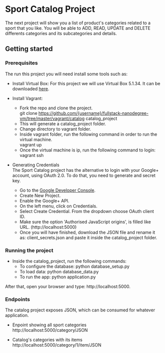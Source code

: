 # Sport Catalog Project

The next project will show you a list of product's categories related to a sport that you like.
You will be able to ADD, READ, UPDATE and DELETE differents categories and its subcategories and details.

## Getting started

### Prerequisites
The run this project you will need install some tools such as:

* Install Virtual Box: For this project we will use Virtual Box 5.1.34. It can be downloaded [here].<br />

[here]:https://www.virtualbox.org/wiki/Download_Old_Builds_5_0

* Install Vagrant: 	
	* Fork the repo and clone the project.<br />
		git clone https://github.com/{username}/fullstack-nanodegree-vm/tree/master/vagrant/catalog catalog_project
	* This will generate a catalog_project folder.
	* Change directory to vagrant folder.
	* Inside vagrant folder, run the following command in order to run the virtual machine.<br />
		vagrant up
	* Once the virtual machine is ip, run the following command to login: <br />
		vagrant ssh

* Generating Credentials <br />
The Sport Catalog project has the alternative to login with your Google+ account, using OAuth 2.0. To do that, you need to generate and secret key.
	* Go to the [Google Developer Console].
	* Create New Project.
	* Enable the Google+ API.
	* On the left menu, click on Credentials.	
	* Select Create Credential. From the dropdown choose OAuth client ID.
	* Make sure the option 'Authorised JavaScript origins', is filled like URL. (http://localhost:5000)
	* Once you will have finished,  download the JSON file and rename it as: client_secrets.json and paste it inside the catalog_project folder.


[Google Developer Console]:https://console.cloud.google.com
### Running the project

* Inside the catalog_project, run the following commands:
	* To configure the database: python database_setup.py
	* To load data: python database_data.py
	* To run the app: python application.py

After that, open your browser and type: http://localhost:5000.

### Endpoints

The catalog project exposes JSON, which can be consumed for whatever application. 

* Enpoint showing all sport categories
	http://localhost:5000/category/JSON

*  Catalog's categories with its items
	http://localhost:5000/category/1/item/JSON
